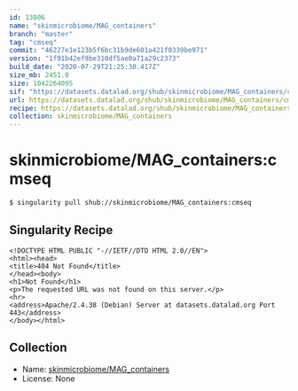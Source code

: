 ```yaml
---
id: 13806
name: "skinmicrobiome/MAG_containers"
branch: "master"
tag: "cmseq"
commit: "46227e1e123b5f6bc31b9de601a421f0339be971"
version: "1f91b42ef9be310df5ae0a71a29c2373"
build_date: "2020-07-29T21:25:30.417Z"
size_mb: 2451.0
size: 1042264095
sif: "https://datasets.datalad.org/shub/skinmicrobiome/MAG_containers/cmseq/2020-07-29-46227e1e-1f91b42e/1f91b42ef9be310df5ae0a71a29c2373.sif"
url: https://datasets.datalad.org/shub/skinmicrobiome/MAG_containers/cmseq/2020-07-29-46227e1e-1f91b42e/
recipe: https://datasets.datalad.org/shub/skinmicrobiome/MAG_containers/cmseq/2020-07-29-46227e1e-1f91b42e/Singularity
collection: skinmicrobiome/MAG_containers
---
```


# skinmicrobiome/MAG_containers:cmseq

```bash
$ singularity pull shub://skinmicrobiome/MAG_containers:cmseq
```

## Singularity Recipe

```singularity
<!DOCTYPE HTML PUBLIC "-//IETF//DTD HTML 2.0//EN">
<html><head>
<title>404 Not Found</title>
</head><body>
<h1>Not Found</h1>
<p>The requested URL was not found on this server.</p>
<hr>
<address>Apache/2.4.38 (Debian) Server at datasets.datalad.org Port 443</address>
</body></html>
```

## Collection

 - Name: [skinmicrobiome/MAG_containers](https://github.com/skinmicrobiome/MAG_containers)
 - License: None


